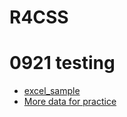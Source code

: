 # R4CSS
 
# 0921 testing
* [excel_sample](https://www.dropbox.com/s/xkt72k7rw1j65u4/news_sample.xlsx?dl=0)
* [More data for practice](https://github.com/P4CSS/R4CSSData)
